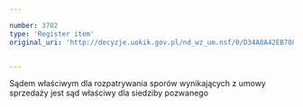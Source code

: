 ```yaml
---

number: 3702
type: 'Register item'
original_uri: 'http://decyzje.uokik.gov.pl/nd_wz_um.nsf/0/D34A8A42EB708CD5C1257A750027F3BE?OpenDocument'


---
```


Sądem właściwym dla rozpatrywania sporów wynikających z umowy sprzedaży jest sąd właściwy dla siedziby pozwanego
